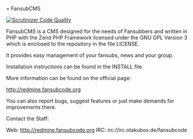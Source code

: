= FansubCMS

[![Scrutinizer Code Quality](https://scrutinizer-ci.com/g/hikaru-shindo/FansubCMS/badges/quality-score.png?b=master)](https://scrutinizer-ci.com/g/hikaru-shindo/FansubCMS/?branch=master)

FansubCMS is a CMS designed for the needs of Fansubbers
and written in PHP with the Zend PHP Framework licensed
under the GNU GPL Version 3 which is enclosed to the repository
in the file LICENSE.

It provides easy management of your fansubs, news and your
group.

Installation instructions can be found in the INSTALL file.

More information can be found on the official page:

http://redmine.fansubcode.org

You can also report bugs, suggest features or just make demands for
improvements there.

Contact the Staff:

Web: http://redmine.fansubcode.org
IRC: irc://irc.otakubox.de/fansubcode
